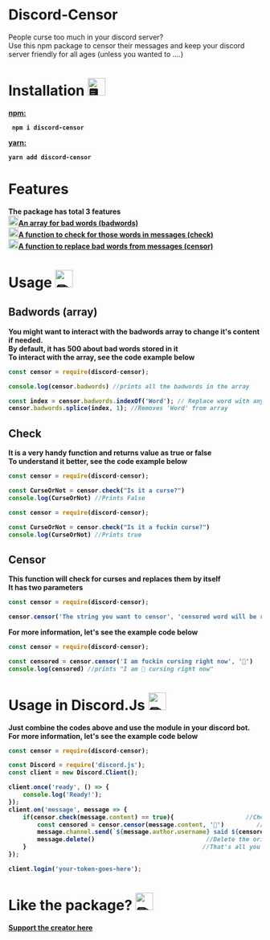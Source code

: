 # Discord-Censor

People curse too much in your discord server? <br>
Use this npm package to censor their messages and keep your discord server friendly for all ages (unless you wanted to ....)
# Installation <img src="https://cdn.discordapp.com/emojis/316264057659326464.png?v=1" alt = "🖥" width="35px">
<b><a href = "https://www.npmjs.com/package/discord-censor"> npm: </a><b> 
<p>
<code> npm i discord-censor </code>
    <p><b><a href = "https://classic.yarnpkg.com/en/package/discord-censor"> yarn: </a></p>
        <code>yarn add discord-censor </code>

# Features

The package has total 3 features <br>
<a href = "https://www.npmjs.com/package/discord-censor##badwords"><img src="https://cdn.discordapp.com/emojis/762224193793818625.png?v=1" alt = "💜" width="20px">An array for bad words (badwords)<br> </a>
<a href = "https://www.npmjs.com/package/discord-censor##check"><img src="https://cdn.discordapp.com/emojis/762224193793818625.png?v=1" alt = "💜" width="20px">A function to check for those words in messages (check) </a> <br>
<a href = "https://www.npmjs.com/package/discord-censor##censor">
<img src="https://cdn.discordapp.com/emojis/762224193793818625.png?v=1" alt = "💜" width="20px">A function to replace bad words from messages (censor)<br></a>

# Usage <img src="https://cdn.discordapp.com/emojis/757399420319825950.png?v=1" alt = "✏" width="35px">

## Badwords (array)
You might want to interact with the badwords array to change it's content if needed. <br>
By default, it has 500 about bad words stored in it <br>
To interact with the array, see the code example below <br>
```js
const censor = require(discord-censor);

console.log(censor.badwords) //prints all the badwords in the array

const index = censor.badwords.indexOf('Word'); // Replace word with any word you would like to remove from array
censor.badwords.splice(index, 1); //Removes 'Word' from array
```

## Check

It is a very handy function and returns value as true or false <br>
To understand it better, see the code example below <br>

```js
const censor = require(discord-censor);

const CurseOrNot = censor.check("Is it a curse?")
console.log(CurseOrNot) //Prints False
```

```js
const censor = require(discord-censor);

const CurseOrNot = censor.check("Is it a fuckin curse?")
console.log(CurseOrNot) //Prints true
```

## Censor

This function will check for curses and replaces them by itself <br>
It has two parameters <br>
```js
const censor = require(discord-censor);

censor.censor('The string you want to censor', 'censored word will be replaced by this (This parameter is optional)')
```
For more information, let's see the example code below <br>
```js
const censor = require(discord-censor);

const censored = censor.censor('I am fuckin cursing right now', '🤬')
console.log(censored) //prints "I am 🤬 cursing right now"
```

# Usage in Discord.Js <img src="https://discord.js.org/static/logo-square.png" alt = "✏" width="35px">

Just combine the codes above and use the module in your discord bot. <br>
For more information, let's see the example code below <br>
```js
const censor = require(discord-censor);

const Discord = require('discord.js');
const client = new Discord.Client();

client.once('ready', () => {
	console.log('Ready!');
});
client.on('message', message => {
    if(censor.check(message.content) == true){				      //Check if message has curses or not
        const censored = censor.censor(message.content, '🤬')   	     //Censor the message if they have curses
        message.channel.send(`${message.author.username} said ${censored}`) //Send the censored version of message
        message.delete()        					   //Delete the original of message version which has curses
    }                           					  //That's all you have to do to censor messages in discord 💜
});

client.login('your-token-goes-here');
```


# Like the package? <img src="https://cdn.discordapp.com/emojis/599598716521021441.gif?v=1" alt = "✏" width="35px">
<a href = "https://www.buymeacoffee.com/TheRamann">
Support the creator here
</a>

